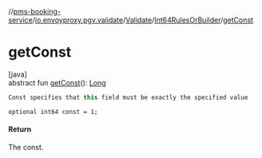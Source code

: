 //[pms-booking-service](../../../../index.md)/[io.envoyproxy.pgv.validate](../../index.md)/[Validate](../index.md)/[Int64RulesOrBuilder](index.md)/[getConst](get-const.md)

# getConst

[java]\
abstract fun [getConst](get-const.md)(): [Long](https://kotlinlang.org/api/core/kotlin-stdlib/kotlin/-long/index.html)

```kotlin
Const specifies that this field must be exactly the specified value

```
`optional int64 const = 1;`

#### Return

The const.